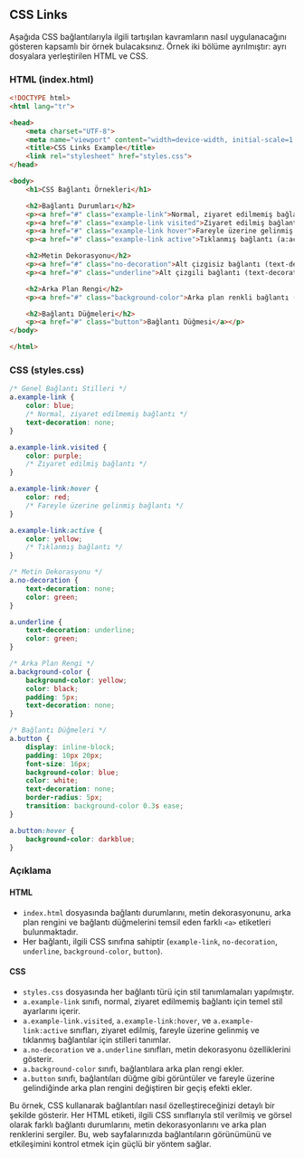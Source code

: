 ## CSS Links

Aşağıda CSS bağlantılarıyla ilgili tartışılan kavramların nasıl uygulanacağını gösteren kapsamlı bir örnek bulacaksınız. Örnek iki bölüme ayrılmıştır: ayrı dosyalara yerleştirilen HTML ve CSS.

### HTML (index.html)

```html
<!DOCTYPE html>
<html lang="tr">

<head>
    <meta charset="UTF-8">
    <meta name="viewport" content="width=device-width, initial-scale=1.0">
    <title>CSS Links Example</title>
    <link rel="stylesheet" href="styles.css">
</head>

<body>
    <h1>CSS Bağlantı Örnekleri</h1>

    <h2>Bağlantı Durumları</h2>
    <p><a href="#" class="example-link">Normal, ziyaret edilmemiş bağlantı (a:link)</a></p>
    <p><a href="#" class="example-link visited">Ziyaret edilmiş bağlantı (a:visited)</a></p>
    <p><a href="#" class="example-link hover">Fareyle üzerine gelinmiş bağlantı (a:hover)</a></p>
    <p><a href="#" class="example-link active">Tıklanmış bağlantı (a:active)</a></p>

    <h2>Metin Dekorasyonu</h2>
    <p><a href="#" class="no-decoration">Alt çizgisiz bağlantı (text-decoration: none)</a></p>
    <p><a href="#" class="underline">Alt çizgili bağlantı (text-decoration: underline)</a></p>

    <h2>Arka Plan Rengi</h2>
    <p><a href="#" class="background-color">Arka plan renkli bağlantı (background-color)</a></p>

    <h2>Bağlantı Düğmeleri</h2>
    <p><a href="#" class="button">Bağlantı Düğmesi</a></p>
</body>

</html>
```

### CSS (styles.css)

```css
/* Genel Bağlantı Stilleri */
a.example-link {
    color: blue;
    /* Normal, ziyaret edilmemiş bağlantı */
    text-decoration: none;
}

a.example-link.visited {
    color: purple;
    /* Ziyaret edilmiş bağlantı */
}

a.example-link:hover {
    color: red;
    /* Fareyle üzerine gelinmiş bağlantı */
}

a.example-link:active {
    color: yellow;
    /* Tıklanmış bağlantı */
}

/* Metin Dekorasyonu */
a.no-decoration {
    text-decoration: none;
    color: green;
}

a.underline {
    text-decoration: underline;
    color: green;
}

/* Arka Plan Rengi */
a.background-color {
    background-color: yellow;
    color: black;
    padding: 5px;
    text-decoration: none;
}

/* Bağlantı Düğmeleri */
a.button {
    display: inline-block;
    padding: 10px 20px;
    font-size: 16px;
    background-color: blue;
    color: white;
    text-decoration: none;
    border-radius: 5px;
    transition: background-color 0.3s ease;
}

a.button:hover {
    background-color: darkblue;
}
```

### Açıklama

#### HTML

* `index.html` dosyasında bağlantı durumlarını, metin dekorasyonunu, arka plan rengini ve bağlantı düğmelerini temsil eden farklı `<a>` etiketleri bulunmaktadır.
* Her bağlantı, ilgili CSS sınıfına sahiptir (`example-link`,  `no-decoration`,  `underline`,  `background-color`,  `button`).

#### CSS

* `styles.css` dosyasında her bağlantı türü için stil tanımlamaları yapılmıştır.
* `a.example-link` sınıfı, normal, ziyaret edilmemiş bağlantı için temel stil ayarlarını içerir.
* `a.example-link.visited`,  `a.example-link:hover`, ve `a.example-link:active` sınıfları, ziyaret edilmiş, fareyle üzerine gelinmiş ve tıklanmış bağlantılar için stilleri tanımlar.
* `a.no-decoration` ve `a.underline` sınıfları, metin dekorasyonu özelliklerini gösterir.
* `a.background-color` sınıfı, bağlantılara arka plan rengi ekler.
* `a.button` sınıfı, bağlantıları düğme gibi görüntüler ve fareyle üzerine gelindiğinde arka plan rengini değiştiren bir geçiş efekti ekler.

Bu örnek, CSS kullanarak bağlantıları nasıl özelleştireceğinizi detaylı bir şekilde gösterir. Her HTML etiketi, ilgili CSS sınıflarıyla stil verilmiş ve görsel olarak farklı bağlantı durumlarını, metin dekorasyonlarını ve arka plan renklerini sergiler. Bu, web sayfalarınızda bağlantıların görünümünü ve etkileşimini kontrol etmek için güçlü bir yöntem sağlar.
